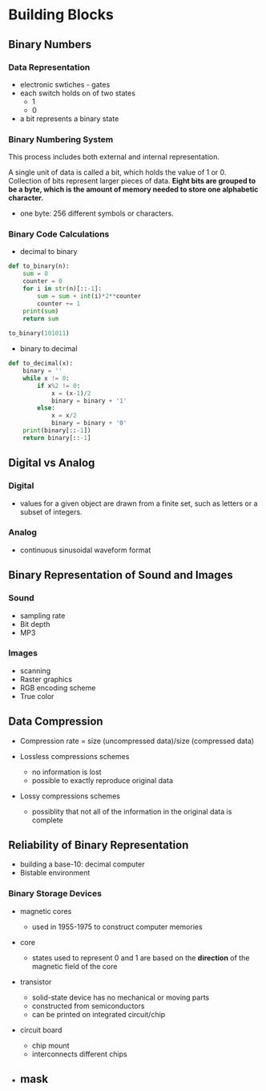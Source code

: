 # Building Blocks

## Binary Numbers

### Data Representation

- electronic swtiches - gates
- each switch holds on of two states
    - 1
    - 0
- a bit represents a binary state

### Binary Numbering System

This process includes both external and internal representation.

A single unit of data is called a bit, which holds the value of 1 or 0. Collection of bits represent larger pieces of data. **Eight bits are grouped to be a byte, which is the amount of memory needed to store one alphabetic character.**

- one byte: 256 different symbols or characters.

### Binary Code Calculations

- decimal to binary

```python
def to_binary(n):
    sum = 0
    counter = 0
    for i in str(n)[::-1]:
        sum = sum + int(i)*2**counter
        counter += 1
    print(sum)
    return sum
    
to_binary(101011)
```

- binary to decimal

```python
def to_decimal(x):
    binary = ''
    while x != 0:
        if x%2 != 0:
            x = (x-1)/2
            binary = binary + '1'
        else:
            x = x/2
            binary = binary + '0'
    print(binary[::-1])
    return binary[::-1]
```

## Digital vs Analog

### Digital

- values for a given object are drawn from a finite set, such as letters or a subset of integers.

### Analog

- continuous sinusoidal waveform format

## Binary Representation of Sound and Images

### Sound

- sampling rate
- Bit depth
- MP3

### Images

- scanning
- Raster graphics
- RGB encoding scheme
- True color

## Data Compression

- Compression rate = size (uncompressed data)/size (compressed data)

- Lossless compressions schemes
    - no information is lost
    - possible to exactly reproduce original data
    
- Lossy compressions schemes
    - possiblity that not all of the information in the original data is complete

## Reliability of Binary Representation

- building a base-10: decimal computer
- Bistable environment

### Binary Storage Devices

- magnetic cores
    - used in 1955-1975 to construct computer memories
- core
    - states used to represent 0 and 1 are based on the **direction** of the magnetic field of the core

- transistor
    - solid-state device has no mechanical or moving parts
    - constructed from semiconductors
    - can be printed on integrated circuit/chip
    
- circuit board
    - chip mount
    - interconnects different chips
    
- mask 
    - 


